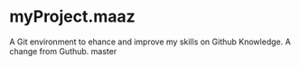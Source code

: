 # myProject.maaz
A Git environment to ehance and improve my skills on Github Knowledge.
A change from Guthub. master
